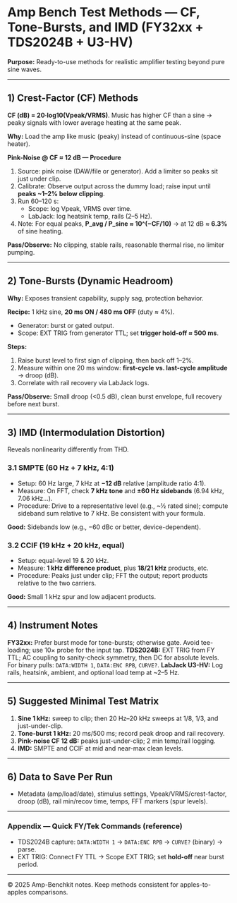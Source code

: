 # Amp Bench Test Methods — CF, Tone-Bursts, and IMD (FY32xx + TDS2024B + U3-HV)

**Purpose:** Ready-to-use methods for realistic amplifier testing beyond pure sine waves.

---

## 1) Crest-Factor (CF) Methods
**CF (dB) = 20·log10(Vpeak/VRMS)**. Music has higher CF than a sine → peaky signals with lower average heating at the same peak.

**Why:** Load the amp like music (peaky) instead of continuous-sine (space heater).

**Pink-Noise @ CF ≈ 12 dB — Procedure**
1. Source: pink noise (DAW/file or generator). Add a limiter so peaks sit just under clip.
2. Calibrate: Observe output across the dummy load; raise input until **peaks ~1–2% below clipping**.
3. Run 60–120 s:
   - Scope: log Vpeak, VRMS over time.
   - LabJack: log heatsink temp, rails (2–5 Hz).
4. Note: For equal peaks, **P_avg / P_sine ≈ 10^(−CF/10)** → at 12 dB ≈ **6.3%** of sine heating.

**Pass/Observe:** No clipping, stable rails, reasonable thermal rise, no limiter pumping.

---

## 2) Tone-Bursts (Dynamic Headroom)
**Why:** Exposes transient capability, supply sag, protection behavior.

**Recipe:** 1 kHz sine, **20 ms ON / 480 ms OFF** (duty ≈ 4%).
- Generator: burst or gated output.
- Scope: EXT TRIG from generator TTL; set **trigger hold-off ≈ 500 ms**.

**Steps:**
1. Raise burst level to first sign of clipping, then back off 1–2%.
2. Measure within one 20 ms window: **first-cycle vs. last-cycle amplitude** → droop (dB).
3. Correlate with rail recovery via LabJack logs.

**Pass/Observe:** Small droop (<0.5 dB), clean burst envelope, full recovery before next burst.

---

## 3) IMD (Intermodulation Distortion)
Reveals nonlinearity differently from THD.

### 3.1 SMPTE (60 Hz + 7 kHz, 4:1)
- Setup: 60 Hz large, 7 kHz at **−12 dB** relative (amplitude ratio 4:1).
- Measure: On FFT, check **7 kHz tone** and **±60 Hz sidebands** (6.94 kHz, 7.06 kHz…).
- Procedure: Drive to a representative level (e.g., ~½ rated sine); compute sideband sum relative to 7 kHz. Be consistent with your formula.

**Good:** Sidebands low (e.g., −60 dBc or better, device-dependent).

### 3.2 CCIF (19 kHz + 20 kHz, equal)
- Setup: equal-level 19 & 20 kHz.
- Measure: **1 kHz difference product**, plus **18/21 kHz** products, etc.
- Procedure: Peaks just under clip; FFT the output; report products relative to the two carriers.

**Good:** Small 1 kHz spur and low adjacent products.

---

## 4) Instrument Notes
**FY32xx:** Prefer burst mode for tone-bursts; otherwise gate. Avoid tee-loading; use 10× probe for the input tap.
**TDS2024B:** EXT TRIG from FY TTL; AC coupling to sanity-check symmetry, then DC for absolute levels. For binary pulls: `DATA:WIDTH 1`, `DATA:ENC RPB`, `CURVE?`.
**LabJack U3-HV:** Log rails, heatsink, ambient, and optional load temp at ~2–5 Hz.

---

## 5) Suggested Minimal Test Matrix
1. **Sine 1 kHz:** sweep to clip; then 20 Hz–20 kHz sweeps at 1/8, 1/3, and just-under-clip.
2. **Tone-burst 1 kHz:** 20 ms/500 ms; record peak droop and rail recovery.
3. **Pink-noise CF 12 dB:** peaks just-under-clip; 2 min temp/rail logging.
4. **IMD:** SMPTE and CCIF at mid and near-max clean levels.

---

## 6) Data to Save Per Run
- Metadata (amp/load/date), stimulus settings, Vpeak/VRMS/crest-factor, droop (dB), rail min/recov time, temps, FFT markers (spur levels).

---

### Appendix — Quick FY/Tek Commands (reference)
- TDS2024B capture: `DATA:WIDTH 1` → `DATA:ENC RPB` → `CURVE?` (binary) → parse.
- EXT TRIG: Connect FY TTL → Scope EXT TRIG; set **hold-off** near burst period.

---

© 2025 Amp-Benchkit notes. Keep methods consistent for apples-to-apples comparisons.
